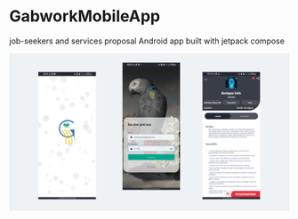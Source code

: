 # GabworkMobileApp
job-seekers and services proposal Android app built with jetpack compose

<p align="center">
  <img src="gabwork-presentation.png" width="1280"/>
</p>
